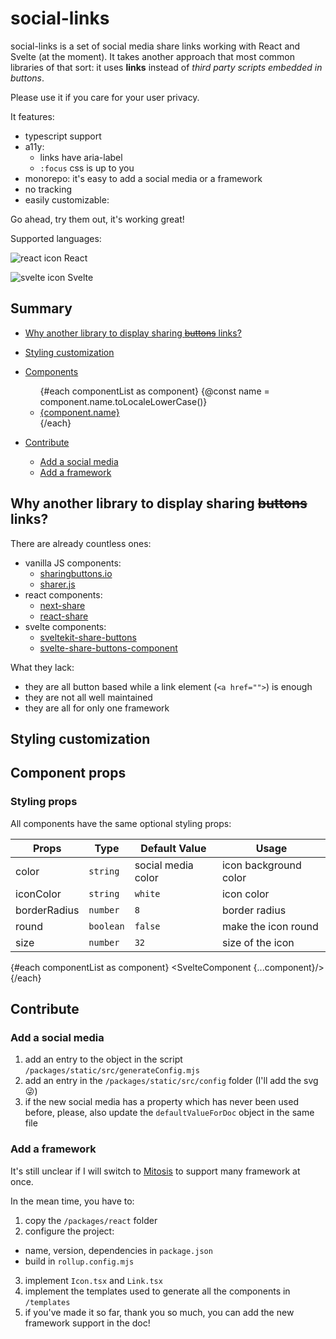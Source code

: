 <script>
	import AllLinks from '$lib/AllLinks.svelte';
	import EasyDesignConfiguration from './EasyDesignConfiguration.svelte';
	import SvelteComponent from '$lib/SvelteComponent.svelte';
	
	import componentList from '../../../static/src/generateConfig.mjs';

</script>

# social-links

social-links is a set of social media share links working with React and Svelte (at the moment). It takes another approach that most common libraries of that sort: it uses **links** instead of _third party scripts embedded in buttons_.

Please use it if you care for your user privacy.

It features:

- typescript support
- a11y:
  - links have aria-label
  - `:focus` css is up to you
- monorepo: it's easy to add a social media or a framework
- no tracking
- easily customizable:

<AllLinks/>

<AllLinks round/>

<AllLinks color="#123456"/>

Go ahead, try them out, it's working great!

Supported languages:

<div class="center">
  <img src="/framework/react.svg" alt="react icon"/> React

<img src="/framework/svelte.svg" alt="svelte icon"/> Svelte

</div>

## Summary

- [Why another library to display sharing ~~buttons~~ links?](#why-another-library-to-display-sharing-buttons-links)
- [Styling customization](#styling-customization)
- [Components](#component-props)

  <ul>
    {#each componentList as component}
      {@const name = component.name.toLocaleLowerCase()}
      <li>
        <a href="#{name}">{component.name}</a>
      </li>
    {/each}
  </ul>

- [Contribute](#contribute)
  - [Add a social media](#add-a-social-media)
  - [Add a framework](#add-a-framework)

## Why another library to display sharing ~~buttons~~ links?

There are already countless ones:

- vanilla JS components:
  - [sharingbuttons.io](https://github.com/mxstbr/sharingbuttons.io)
  - [sharer.js](https://github.com/ellisonleao/sharer.js)
- react components:
  - [next-share](https://github.com/Bunlong/next-share)
  - [react-share](https://github.com/nygardk/react-share)
- svelte components:
  - [sveltekit-share-buttons](https://github.com/rodneylab/sveltekit-share-buttons)
  - [svelte-share-buttons-component](https://github.com/pchynoweth/svelte-share-buttons-component)

What they lack:

- they are all button based while a link element (`<a href="">`) is enough
- they are not all well maintained
- they are all for only one framework

## Styling customization

<EasyDesignConfiguration/>

## Component props

### Styling props

All components have the same optional styling props:

| Props        | Type      | Default Value      | Usage                 |
| ------------ | --------- | ------------------ | --------------------- |
| color        | `string`  | social media color | icon background color |
| iconColor    | `string`  | `white`            | icon color            |
| borderRadius | `number`  | `8`                | border radius         |
| round        | `boolean` | `false`            | make the icon round   |
| size         | `number`  | `32`               | size of the icon      |

{#each componentList as component}
<SvelteComponent {...component}/>
{/each}

## Contribute

### Add a social media

1. add an entry to the object in the script `/packages/static/src/generateConfig.mjs`
2. add an entry in the `/packages/static/src/config` folder (I'll add the svg 😜)
3. if the new social media has a property which has never been used before, please, also update the `defaultValueForDoc` object in the same file

### Add a framework

It's still unclear if I will switch to [Mitosis](https://github.com/BuilderIO/mitosis) to support many framework at once.

In the mean time, you have to:

1. copy the `/packages/react` folder
2. configure the project:

- name, version, dependencies in `package.json`
- build in `rollup.config.mjs`

3. implement `Icon.tsx` and `Link.tsx`
4. implement the templates used to generate all the components in `/templates`
5. if you've made it so far, thank you so much, you can add the new framework support in the doc!

